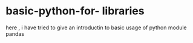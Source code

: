 # basic-python-for- libraries
here , i have tried to give an introductin to basic usage of python module pandas
